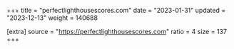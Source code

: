 +++
title = "perfectlighthousescores.com"
date = "2023-01-31"
updated = "2023-12-13"
weight = 140688

[extra]
source = "https://perfectlighthousescores.com"
ratio = 4
size = 137
+++
